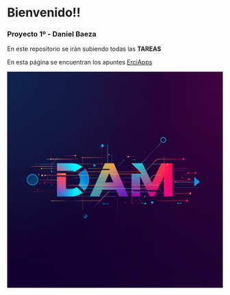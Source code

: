 # Bienvenido!!
### Proyecto 1º - Daniel Baeza
En este repositorio se irán subiendo todas las **TAREAS**

En esta página se encuentran los apuntes [ErciApps](https://erciapps.sytes.net)


![DAM.jpg](img/DAM.jpg)